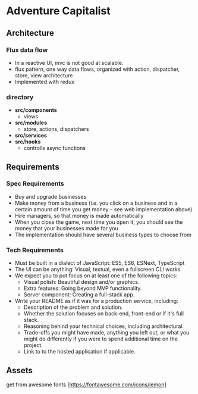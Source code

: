 # Adventure Capitalist

## Architecture

### Flux data flow

- In a reactive UI, mvc is not good at scalable.
- flux pattern, one way data flows, organized with action, dispatcher, store, view  architecture
- Implemented with redux


### directory 

- **src/components**
  - views
- **src/modules**
  - store, actions, dispatchers
- **src/services**
- **src/hooks**
  - controlls async functions



## Requirements

### Spec Requirements

- Buy and upgrade businesses
- Make money from a business (i.e. you click on a business and in a certain amount of time you get money – see web implementation above)
- Hire managers, so that money is made automatically
- When you close the game, next time you open it, you should see the money that your businesses made for you
- The implementation should have several business types to choose from

### Tech Requirements

-  Must be built in a dialect of JavaScript: ES5, ES6, ESNext, TypeScript
-  The UI can be anything: Visual, textual, even a fullscreen CLI works.
- We expect you to put focus on at least one of the following topics:
  - Visual polish: Beautiful design and/or graphics.
  - Extra features: Going beyond MVP functionality.
  - Server component: Creating a full-stack app.
- Write your README as if it was for a production service, including:
  - Description of the problem and solution.
  - Whether the solution focuses on back-end, front-end or if it's full stack.
  - Reasoning behind your technical choices, including architectural.
  - Trade-offs you might have made, anything you left out, or what you might do
differently if you were to spend additional time on the project.
  - Link to to the hosted application if applicable.

## Assets

get from awesome fonts [https://fontawesome.com/icons/lemon]